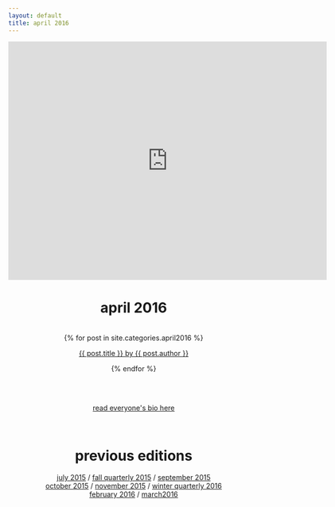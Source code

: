 ```yaml
---
layout: default
title: april 2016
---
```

<div align="center">
	<iframe src="https://player.vimeo.com/video/162438533" width="640" height="480" frameborder="0" webkitallowfullscreen mozallowfullscreen allowfullscreen></iframe>
    <p><h1>april 2016</h1></p><br>
</div>
<div align="center">
    {% for post in site.categories.april2016 %}
    <div class="items-wrapper">
        <div class="item">
            <p><a href="../{{ post.url }}">{{ post.title }} by {{ post.author }}</a>
            <br />
        </div>
    </div>
        
{% endfor %}
</div>

<br><br>
<p align="center"><a href="/april2016/people.html">read everyone's bio here</a></p>
<br>

<div align="center">
    <p><h1>previous editions</h1></p>
    <a href="../july2015/">july 2015</a> / <a href="../fall2015/">fall quarterly 2015</a> / <a href="../september2015/">september 2015</a> <br> <a href="../october2015/">october 2015</a> / <a href="../november2015/">november 2015</a> / <a href="../winter2016/">winter quarterly 2016</a> <br> <a href="../february2016 /">february 2016</a> / <a href="../march2016/">march2016</a>
</div>

<br><br>